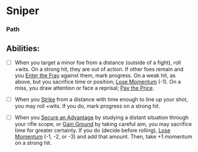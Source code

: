 # Sniper
### Path


## Abilities:
- [ ] When you target a minor foe from a distance (outside of a fight), roll +wits. On a strong hit, they are out of action. If other foes remain and you [Enter the Fray](Enter_the_Fray.md) against them, mark progress. On a weak hit, as above, but you sacrifice time or position; [Lose Momentum](Lose_Momentum.md) (-1). On a miss, you draw attention or face a reprisal; [Pay the Price](Pay_the_Price.md).

- [ ] When you [Strike](Strike.md) from a distance with time enough to line up your shot, you may roll +wits. If you do, mark progress on a strong hit.

- [ ] When you [Secure an Advantage](40_Mechanics/Moves/Adventure/Secure_an_Advantage.md) by studying a distant situation through your rifle scope, or [Gain Ground](Gain_Ground.md) by taking careful aim, you may sacrifice time for greater certainty. If you do (decide before rolling), [Lose Momentum](Lose_Momentum.md) (-1, -2, or -3) and add that amount. Then, take +1 momentum on a strong hit.


